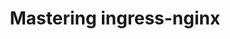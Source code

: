---
title: "Mastering ingress-nginx"
draft: false
tags: ["articles"]
showTableOfContents: false
aliases: ["/articles/"]
externalURL: "https://dev.to/target-ops/mastering-ingress-nginx-36d7"
---